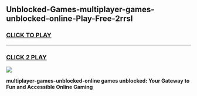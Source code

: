 
## Unblocked-Games-multiplayer-games-unblocked-online-Play-Free-2rrsl
<h3>
<a href="https://premium76.site?title=multiplayer-games-unblocked-online&ref=23A">CLICK TO PLAY</a></h3>
<hr>

<h3>
<a href="https://premium76.site?title=multiplayer-games-unblocked-online&ref=23A">CLICK 2 PLAY</a>
  
</h3>

<a href="https://premium76.site?title=multiplayer-games-unblocked-online&ref=23A"><img src="https://clearcache.store/games.png"></a>


**multiplayer-games-unblocked-online games unblocked: Your Gateway to Fun and Accessible Online Gaming**
